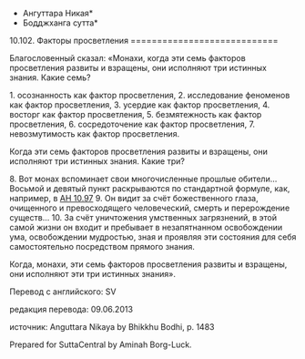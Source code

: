 * Ангуттара Никая*
* Бодджханга сутта*

10\.102\. Факторы просветления
\=\=\=\=\=\=\=\=\=\=\=\=\=\=\=\=\=\=\=\=\=\=\=\=\=\=\=\=

Благословенный сказал: «Монахи, когда эти семь факторов просветления развиты и взращены, они исполняют три истинных знания\. Какие семь?

1\. осознанность как фактор просветления,
2\. исследование феноменов как фактор просветления,
3\. усердие как фактор просветления,
4\. восторг как фактор просветления,
5\. безмятежность как фактор просветления,
6\. сосредоточение как фактор просветления,
7\. невозмутимость как фактор просветления\.

Когда эти семь факторов просветления развиты и взращены, они исполняют три истинных знания\. Какие три?

8\. Вот монах вспоминает свои многочисленные прошлые обители… Восьмой и девятый пункт раскрываются по стандартной формуле, как, например, в [АН 10\.97](/an10\.97/ru/sv)
9\. Он видит за счёт божественного глаза, очищенного и превосходящего человеческий, смерть и перерождение существ…
10\. За счёт уничтожения умственных загрязнений, в этой самой жизни он входит и пребывает в незапятнанном освобождении ума, освобождении мудростью, зная и проявляя эти состояния для себя самостоятельно посредством прямого знания\.

Когда, монахи, эти семь факторов просветления развиты и взращены, они исполняют эти три истинных знания»\.

Перевод с английского: SV

редакция перевода: 09\.06\.2013

источник: Anguttara Nikaya by Bhikkhu Bodhi, p\. 1483

Prepared for SuttaCentral by Aminah Borg\-Luck\.